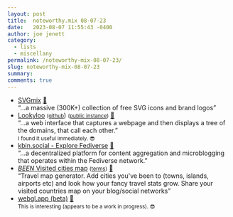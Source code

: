 ```yaml
---
layout: post
title:  noteworthy.mix 08-07-23
date:   2023-08-07 11:55:43 -0400
author: joe jenett
category:
  - lists
  - miscellany
permalink: /noteworthy-mix-08-07-23/
slug: noteworthy-mix-08-07-23
summary: 
comments: true
---
```

<ul class="links">
	<li><a title="Free SVG logos &amp; icons download | SVGmix" href="https://svgmix.com/">SVGmix</a> <a href="https://pinboard.in/u:locuna">📌</a><br>“...a massive (300K+) collection of free SVG icons and brand logos”</li>
	<li><a title="Lookyloo" href="https://www.lookyloo.eu/docs/main/">Lookyloo</a> <small>(<a href="https://github.com/Lookyloo/lookyloo">github</a></small>) <small>(<a href="https://lookyloo.circl.lu/">public instance</a>)</small> <a href="https://pinboard.in/u:tdjones">📌</a><br>“...a web interface that captures a webpage and then displays a tree of the domains, that call each other.”<br><small>I found it useful immediately. 😎</small></li>
	<li><a title="kbin.social - Explore Fediverse" href="https://kbin.social/">kbin.social - Explore Fediverse</a> <a href="https://pinboard.in/u:paparomeo">📌</a><br>“...a decentralized platform for content aggregation and microblogging that operates within the Fediverse network.”</li>
	<li><a class="normaltext" title="Visited cities map" href="https://beeneverywhere.net/"><em>BEEN</em> Visited cities map</a> <small>(<a href="https://beeneverywhere.net/legal">terms</a>)</small> <a href="https://pinboard.in/u:roger">📌</a><br>“Travel map generator. Add cities you've been to (towns, islands, airports etc) and look how your fancy travel stats grow. Share your visited countries map on your blog/social networks”</li>
	<li><a title="webgl.app (beta)" href="https://webgl.app/">webgl.app (beta)</a> <a href="https://pinboard.in/u:kristofger">📌</a><br><small>This is interesting (appears to be a work in progress). 😎</small></li>
</ul>
<a href="https://brid.gy/publish/mastodon"></a>